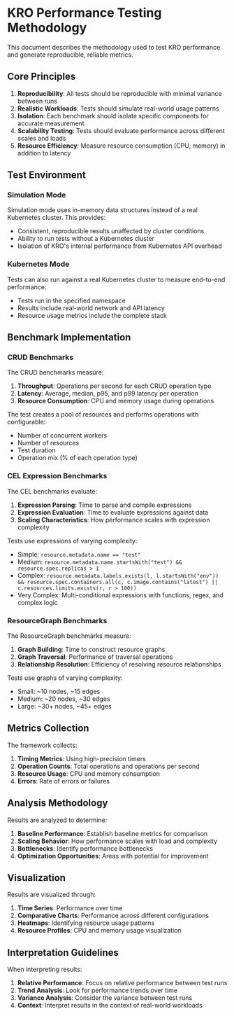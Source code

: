 # KRO Performance Testing Methodology

This document describes the methodology used to test KRO performance and generate reproducible, reliable metrics.

## Core Principles

1. **Reproducibility**: All tests should be reproducible with minimal variance between runs
2. **Realistic Workloads**: Tests should simulate real-world usage patterns
3. **Isolation**: Each benchmark should isolate specific components for accurate measurement
4. **Scalability Testing**: Tests should evaluate performance across different scales and loads
5. **Resource Efficiency**: Measure resource consumption (CPU, memory) in addition to latency

## Test Environment

### Simulation Mode

Simulation mode uses in-memory data structures instead of a real Kubernetes cluster. This provides:
- Consistent, reproducible results unaffected by cluster conditions
- Ability to run tests without a Kubernetes cluster
- Isolation of KRO's internal performance from Kubernetes API overhead

### Kubernetes Mode

Tests can also run against a real Kubernetes cluster to measure end-to-end performance:
- Tests run in the specified namespace
- Results include real-world network and API latency
- Resource usage metrics include the complete stack

## Benchmark Implementation

### CRUD Benchmarks

The CRUD benchmarks measure:
1. **Throughput**: Operations per second for each CRUD operation type
2. **Latency**: Average, median, p95, and p99 latency per operation
3. **Resource Consumption**: CPU and memory usage during operations

The test creates a pool of resources and performs operations with configurable:
- Number of concurrent workers
- Number of resources
- Test duration
- Operation mix (% of each operation type)

### CEL Expression Benchmarks

The CEL benchmarks evaluate:
1. **Expression Parsing**: Time to parse and compile expressions
2. **Expression Evaluation**: Time to evaluate expressions against data
3. **Scaling Characteristics**: How performance scales with expression complexity

Tests use expressions of varying complexity:
- Simple: `resource.metadata.name == "test"`
- Medium: `resource.metadata.name.startsWith("test") && resource.spec.replicas > 1`
- Complex: `resource.metadata.labels.exists(l, l.startsWith("env")) && resource.spec.containers.all(c, c.image.contains("latest") || c.resources.limits.exists(r, r > 100))`
- Very Complex: Multi-conditional expressions with functions, regex, and complex logic

### ResourceGraph Benchmarks

The ResourceGraph benchmarks measure:
1. **Graph Building**: Time to construct resource graphs
2. **Graph Traversal**: Performance of traversal operations
3. **Relationship Resolution**: Efficiency of resolving resource relationships

Tests use graphs of varying complexity:
- Small: ~10 nodes, ~15 edges
- Medium: ~20 nodes, ~30 edges
- Large: ~30+ nodes, ~45+ edges

## Metrics Collection

The framework collects:
1. **Timing Metrics**: Using high-precision timers
2. **Operation Counts**: Total operations and operations per second
3. **Resource Usage**: CPU and memory consumption
4. **Errors**: Rate of errors or failures

## Analysis Methodology

Results are analyzed to determine:
1. **Baseline Performance**: Establish baseline metrics for comparison
2. **Scaling Behavior**: How performance scales with load and complexity
3. **Bottlenecks**: Identify performance bottlenecks
4. **Optimization Opportunities**: Areas with potential for improvement

## Visualization

Results are visualized through:
1. **Time Series**: Performance over time
2. **Comparative Charts**: Performance across different configurations
3. **Heatmaps**: Identifying resource usage patterns
4. **Resource Profiles**: CPU and memory usage visualization

## Interpretation Guidelines

When interpreting results:
1. **Relative Performance**: Focus on relative performance between test runs
2. **Trend Analysis**: Look for performance trends over time
3. **Variance Analysis**: Consider the variance between test runs
4. **Context**: Interpret results in the context of real-world workloads
